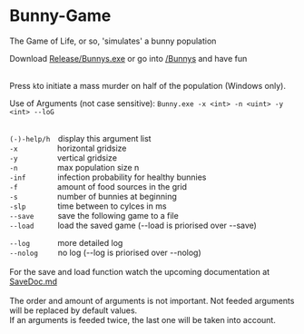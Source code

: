# Bunny-Game
The Game of Life, or so,
'simulates' a bunny population

Download [Release/Bunnys.exe](Release/Bunnys.exe)
or go into [/Bunnys](Bunnys) and have fun<br /><br />

Press ```k```to initiate a mass murder on half of the population (Windows only).

Use of Arguments (not case sensitive):
```Bunny.exe -x <int> -n <uint> -y <int> --loG```<br />
<br />

```(-)-help/h```&emsp;display this argument list<br />
```-x```&emsp;&emsp;&emsp;&emsp;&emsp;horizontal gridsize<br />
```-y```&emsp;&emsp;&emsp;&emsp;&emsp;vertical gridsize<br />
```-n```&emsp;&emsp;&emsp;&emsp;&emsp;max population size n<br />
```-inf```&emsp;&emsp;&emsp;&emsp;infection probability for healthy bunnies<br />
```-f```&emsp;&emsp;&emsp;&emsp;&emsp;amount of food sources in the grid<br />
```-s```&emsp;&emsp;&emsp;&emsp;&emsp;number of bunnies at beginning<br />
```-slp```&emsp;&emsp;&emsp;&emsp;time between to cylces in ms<br />
```--save```&emsp;&emsp;&emsp;save the following game to a file<br />
```--load```&emsp;&emsp;&emsp;load the saved game (--load is priorised over --save)<br />

```--log```&ensp;&emsp;&emsp;&emsp;more detailed log<br />
```--nolog```&ensp;&emsp;&emsp;no log (--log is priorised over --nolog)<br />
<br />
For the save and load function watch the upcoming documentation at [SaveDoc.md](SaveDoc.md)<br /><br />
The order and amount of arguments is not important.
Not feeded arguments will be replaced by default values.<br />
If an arguments is feeded twice, the last one will be taken into account.
